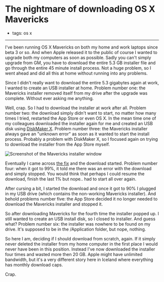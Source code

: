 # The nightmare of downloading OS X Mavericks
- tags: os x

---

I've been running OS X Mavericks on both my home and work laptops since beta 3 or so. And when Apple released it to the public of course I wanted to upgrade both my computers as soon as possible. Sadly you can't simply upgrade from GM, you have to download the entire 5.3 GB installer file and go through the entire 45 minute install process. Not a huge problem, so I went ahead and did all this at home without running into any problems.

Since I didn't really want to download the entire 5.3 gigabytes again at work, I wanted to create an USB installer at home. Problem number one: the Mavericks installer removed itself from my drive after the upgrade was complete. Without ever asking me anything.

Well, crap. So I had to download the installer at work after all. Problem number two: the download simply didn't want to start, no matter how many times I tried, restarted the App Store or even OS X. In the mean time one of my colleagues downloaded the installer again for me and created an USB disk using [DiskMaker X](http://diskmakerx.com). Problem number three: the Mavericks installer always gave an "unknown error" as soon as it wanted to start the install process. Probably a problem with DiskMaker X, so I focused again on trying to download the installer from the App Store myself.

![Screenshot of the Mavericks installer window](/articles/images/mavericks-problem.png)

Eventually I came across [the fix](http://www.idownloadblog.com/2013/10/22/what-to-do-if-youre-running-mavericks-gm-and-you-cant-download-the-final-version/) and the download started. Problem number four: when it got to 99%, it told me there was an error with the download and simply stopped. You would think that perhaps I could resume the download, finish the last 1% but nope.. had to start all over again.

After cursing a bit, I started the download and once it got to 90% I plugged in my USB drive (which contains the non-working Mavericks installer). And behold problems number five: the App Store decided it no longer needed to download the Mavericks installer and stopped it.

So after downloading Mavericks for the fourth time the installer popped up. I still wanted to create an USB install disk, so I closed to installer. And guess what? Problem number six: the installer was nowhere to be found on my drive. It's supposed to be in the /Application folder, but nope, nothing.

So here I am, deciding if I should download from scratch, again. If it simply never deleted the installer from my home computer in the first place I would never have been in this position. Instead I've now downloaded the installer four times and wasted more then 20 GB. Apple might have unlimited bandwidth, but it's a very different story here in Iceland where everything has monthly download caps.

Crap.